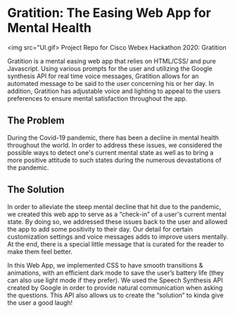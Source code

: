 # Gratition: The Easing Web App for Mental Health
<img src="UI.gif>
Project Repo for Cisco Webex Hackathon 2020: Gratition

 Gratition is a mental easing web app that relies on HTML/CSS/ and pure Javascript. Using various prompts for the user and utilizing the Google synthesis API for real time voice messages, Gratition allows for an automated message to be said to the user concerning his or her day. In addition, Gratition has adjustable voice and lighting to appeal to the users preferences to ensure mental satisfaction throughout the app.

## The Problem

 During the Covid-19 pandemic, there has been a decline in mental health throughout the world. In order to address these issues, we considered the possible ways to detect one's current mental state as well as to bring a more positive attitude to such states during the numerous devastations of the pandemic. 

 ## The Solution

 In order to alleviate the steep mental decline that hit due to the pandemic, we created this web app to serve as a “check-in” of a user's current mental state. By doing so, we addressed these issues back to the user and allowed the app to add some positivity to their day. Our detail for certain customization settings and voice messages adds to improve users mentally. At the end, there is a special little message that is curated for the reader to make them feel better.

 In this Web App, we implemented CSS to have smooth transitions & animations, with an efficient dark mode to save the user’s battery life (they can also use light mode if they prefer). We used the Speech Synthesis API created by Google in order to provide natural communication when asking the questions. This API also allows us to create the “solution” to kinda give the user a good laugh!